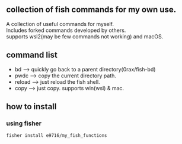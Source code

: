 ## collection of fish commands for my own use.
A collection of useful commands for myself.  
Includes forked commands developed by others.  
supports wsl2(may be few commands not working) and macOS.  
  
## command list
- bd  -->  quickly go back to a parent directory(0rax/fish-bd)
- pwdc  -->  copy the current directory path.
- reload  -->  just reload the fish shell.
- copy --> just copy. supports win(wsl) & mac.
  
## how to install
### using fisher
```shell
fisher install e9716/my_fish_functions
```
